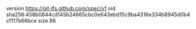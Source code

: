 version https://git-lfs.github.com/spec/v1
oid sha256:458b0844cd145b24665cbc0e643ebd15c9ba4316e334b8945d0b4cf117b66bce
size 86
